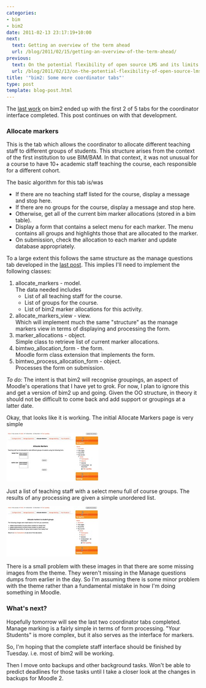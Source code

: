 ```yaml
---
categories:
- bim
- bim2
date: 2011-02-13 23:17:19+10:00
next:
  text: Getting an overview of the term ahead
  url: /blog/2011/02/15/getting-an-overview-of-the-term-ahead/
previous:
  text: On the potential flexibility of open source LMS and its limits
  url: /blog/2011/02/13/on-the-potential-flexibility-of-open-source-lms-and-its-limits/
title: '"bim2: Some more coordinator tabs"'
type: post
template: blog-post.html
---
```

The [last work](/blog/2011/02/13/bim2-starting-on-the-coordinator-models/) on bim2 ended up with the first 2 of 5 tabs for the coordinator interface completed. This post continues on with that development.

### Allocate markers

This is the tab which allows the coordinator to allocate different teaching staff to different groups of students. This structure arises from the context of the first institution to use BIM/BAM. In that context, it was not unusual for a course to have 10+ academic staff teaching the course, each responsible for a different cohort.

The basic algorithm for this tab is/was

- If there are no teaching staff listed for the course, display a message and stop here.
- If there are no groups for the course, display a message and stop here.
- Otherwise, get all of the current bim marker allocations (stored in a bim table).
- Display a form that contains a select menu for each marker. The menu contains all groups and highlights those that are allocated to the marker.
- On submission, check the allocation to each marker and update database appropriately.

To a large extent this follows the same structure as the manage questions tab developed in the [last post](/blog/2011/02/13/bim2-starting-on-the-coordinator-models/). This implies I'll need to implement the following classes:

1. allocate\_markers - model.  
    The data needed includes
    - List of all teaching staff for the course.
    - List of groups for the course.
    - List of bim2 marker allocations for this activity.
2. allocate\_markers\_view - view.  
    Which will implement much the same "structure" as the manage markers view in terms of displaying and processing the form.
3. marker\_allocations - object.  
    Simple class to retrieve list of current marker allocations.
4. bimtwo\_allocation\_form - the form.  
    Moodle form class extension that implements the form.
5. bimtwo\_process\_allocation\_form - object.  
    Processes the form on submission.

_To do:_ The intent is that bim2 will recognise groupings, an aspect of Moodle's operations that I have yet to grok. For now, I plan to ignore this and get a version of bim2 up and going. Given the OO structure, in theory it should not be difficult to come back and add support or groupings at a latter date.

Okay, that looks like it is working. The initial Allocate Markers page is very simple

[![Allocate markers](images/5441623392_da92fbf1c2_m.jpg)](http://www.flickr.com/photos/david_jones/5441623392/ "Allocate markers by David T Jones, on Flickr")

Just a list of teaching staff with a select menu full of course groups. The results of any processing are given a simple unordered list.

[![Allocate markers processing](images/5441018155_8efa5c5416_m.jpg)](http://www.flickr.com/photos/david_jones/5441018155/ "Allocate markers processing by David T Jones, on Flickr")

There is a small problem with these images in that there are some missing images from the theme. They weren't missing in the Manage questions dumps from earlier in the day. So I'm assuming there is some minor problem with the theme rather than a fundamental mistake in how I'm doing something in Moodle.

### What's next?

Hopefully tomorrow will see the last two coordinator tabs completed. Manage marking is a fairly simple in terms of form processing. "Your Students" is more complex, but it also serves as the interface for markers.

So, I'm hoping that the complete staff interface should be finished by Tuesday. i.e. most of bim2 will be working.

Then I move onto backups and other background tasks. Won't be able to predict deadlines for those tasks until I take a closer look at the changes in backups for Moodle 2.